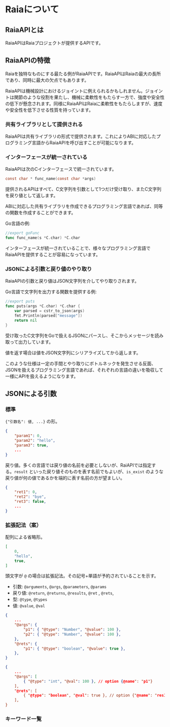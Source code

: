 # Raiaについて

## RaiaAPIとは

RaiaAPIはRaiaプロジェクトが提供するAPIです。

## RaiaAPIの特徴

Raiaを独特なものにする最たる例がRaiaAPIです。RaiaAPIはRaiaの最大の長所であり、同時に最大の欠点でもあります。

RaiaAPIは機械設計におけるジョイントに例えられるかもしれません。ジョイントは関節のような役割を果たし、機械に柔軟性をもたらす一方で、強度や安全性の低下が懸念されます。同様にRaiaAPIはRaiaに柔軟性をもたらしますが、速度や安全性を低下させる性質を持っています。

### 共有ライブラリとして提供される

RaiaAPIは共有ライブラリの形式で提供されます。これによりABIに対応したプログラミング言語からRaiaAPIを呼び出すことが可能になります。

### インターフェースが統一されている

RaiaAPIは次のCインターフェースで統一されています。

```c
const char * func_name(const char *args)
```

提供されるAPIはすべて、C文字列を引数として1つだけ受け取り、またC文字列を戻り値として返します。

ABIに対応した共有ライブラリを作成できるプログラミング言語であれば、同等の関数を作成することができます。

Go言語の例:

```go
//export goFunc
func func_name(s *C.char) *C.char
```

インターフェースが統一されていることで、様々なプログラミング言語でRaiaAPIを提供することが容易になっています。

### JSONによる引数と戻り値のやり取り

RaiaAPIの引数と戻り値はJSON文字列を介してやり取りされます。

Go言語で文字列を出力する関数を提供する例:

```go
//export puts
func puts(args *C.char) *C.char {
	var parsed = cstr_to_json(args)
	fmt.Println(parsed["message"])
	return nil
}
```

受け取ったC文字列をGoで扱えるJSONにパースし、そこからメッセージを読み取って出力しています。

値を返す場合は値をJSON文字列にシリアライズしてから返します。

このような仕様は一定の手間とやり取りにボトルネックを発生させる反面、JSONを扱えるプログラミング言語であれば、それぞれの言語の違いを吸収して一様にAPIを扱えるようになります。

## JSONによる引数

### 標準

`{"引数名": 値, ...}` の形。

```json
{
	"param1": 0,
	"param2": "hello",
	"param3": true,
	...
}
```

戻り値。多くの言語では戻り値の名前を必要としないが、RaiAPIでは指定する。`result` といった戻り値そのものを表す名前でもよいが、`is_exist` のような戻り値が何の値であるかを端的に表す名前の方が望ましい。

```json
{
	"ret1": 0,
	"ret2": "bye",
	"ret3": false,
	...
}
```

### 拡張記法（案）

配列による省略形。

```json
[
	0,
	"hello",
	true,
]
```

頭文字が `@` の場合は拡張記法。その記号+単語が予約されていることを示す。

- 引数: `@arguments`, `@args`, `@parameters`, `@params`
- 戻り値: `@return`, `@returns`, `@results`, `@ret` , `@rets`, 
- 型: `@type`, `@types`
- 値: `@value`, `@val`

```json
{
	...
	"@args": {
		"p1": { "@type": "Number", "@value": 100 },
		"p2": { "@type": "Number", "@value": 100 },
	},
	"@rets": {
		"p1": { "@type": "boolean", "@value": true },
	},
}
```

```json
{
	...
	"@args": [
		{ "@type": "int", "@val": 100 }, // option {@name": "p1"}
	],
	"@rets": [
		{ "@type": "boolean", "@val": true }, // option {"@name": "res1"}
	],
}
```

### キーワード一覧

